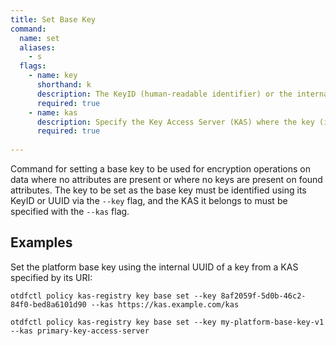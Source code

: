 ```yaml
---
title: Set Base Key
command:
  name: set
  aliases:
    - s
  flags:
    - name: key
      shorthand: k
      description: The KeyID (human-readable identifier) or the internal UUID of an existing key within the specified KAS. This key will be designated as the platform base key. The system will attempt to resolve the provided value as either a UUID or a KeyID.
      required: true
    - name: kas
      description: Specify the Key Access Server (KAS) where the key (identified by `--key`) is registered. The KAS can be identified by its ID, URI, or Name.
      required: true
    
---
```


Command for setting a base key to be used for encryption operations on data where no attributes are present or where no keys are present on found attributes. The key to be set as the base key must be identified using its KeyID or UUID via the `--key` flag, and the KAS it belongs to must be specified with the `--kas` flag.

## Examples

Set the platform base key using the internal UUID of a key from a KAS specified by its URI:
```
otdfctl policy kas-registry key base set --key 8af2059f-5d0b-46c2-84f0-bed8a6101d90 --kas https://kas.example.com/kas

otdfctl policy kas-registry key base set --key my-platform-base-key-v1 --kas primary-key-access-server
```
